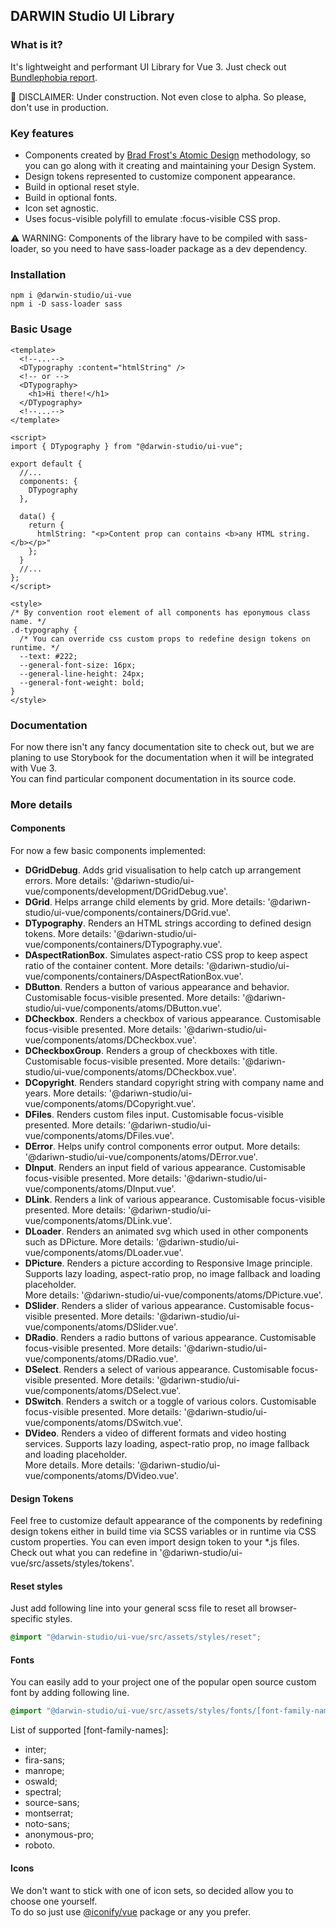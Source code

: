 ## DARWIN Studio UI Library

### What is it?

It's lightweight and performant UI Library for Vue 3.
Just check out [Bundlephobia report](https://bundlephobia.com/result?p=@darwin-studio/ui-vue).

🚧 DISCLAIMER: Under construction. Not even close to alpha. So please, don't use in production.

### Key features

- Components created by [Brad Frost's Atomic Design](https://atomicdesign.bradfrost.com/) methodology, so you can go along with it creating and maintaining your Design System.
- Design tokens represented to customize component appearance.
- Build in optional reset style.
- Build in optional fonts.
- Icon set agnostic.
- Uses focus-visible polyfill to emulate :focus-visible CSS prop.

⚠ WARNING: Components of the library have to be compiled with sass-loader, so you need to have sass-loader package as a dev dependency.

### Installation

```shell script
npm i @darwin-studio/ui-vue
npm i -D sass-loader sass
```

### Basic Usage

```vue
<template>
  <!--...-->
  <DTypography :content="htmlString" />
  <!-- or -->
  <DTypography>
    <h1>Hi there!</h1>
  </DTypography>
  <!--...-->
</template>

<script>
import { DTypography } from "@darwin-studio/ui-vue";

export default {
  //...
  components: {
    DTypography
  },

  data() {
    return {
      htmlString: "<p>Content prop can contains <b>any HTML string.</b></p>"
    };
  }
  //...
};
</script>

<style>
/* By convention root element of all components has eponymous class name. */
.d-typography {
  /* You can override css custom props to redefine design tokens on runtime. */
  --text: #222;
  --general-font-size: 16px;
  --general-line-height: 24px;
  --general-font-weight: bold;
}
</style>
```

### Documentation

For now there isn't any fancy documentation site to check out,
but we are planing to use Storybook for the documentation when it will be integrated with Vue 3.  
You can find particular component documentation in its source code.

### More details

#### Components

For now a few basic components implemented:

- **DGridDebug**. Adds grid visualisation to help catch up arrangement errors.
  More details: '@dariwn-studio/ui-vue/components/development/DGridDebug.vue'.
- **DGrid**. Helps arrange child elements by grid.
  More details: '@dariwn-studio/ui-vue/components/containers/DGrid.vue'.
- **DTypography**. Renders an HTML strings according to defined design tokens.
  More details: '@dariwn-studio/ui-vue/components/containers/DTypography.vue'.
- **DAspectRationBox**. Simulates aspect-ratio CSS prop to keep aspect ratio of the container content.
  More details: '@dariwn-studio/ui-vue/components/containers/DAspectRationBox.vue'.
- **DButton**. Renders a button of various appearance and behavior.
  Customisable focus-visible presented. More details: '@dariwn-studio/ui-vue/components/atoms/DButton.vue'.
- **DCheckbox**. Renders a checkbox of various appearance.
  Customisable focus-visible presented. More details: '@dariwn-studio/ui-vue/components/atoms/DCheckbox.vue'.
- **DCheckboxGroup**. Renders a group of checkboxes with title.
  Customisable focus-visible presented. More details: '@dariwn-studio/ui-vue/components/atoms/DCheckbox.vue'.
- **DCopyright**. Renders standard copyright string with company name and years.
  More details: '@dariwn-studio/ui-vue/components/atoms/DCopyright.vue'.
- **DFiles**. Renders custom files input.
  Customisable focus-visible presented. More details: '@dariwn-studio/ui-vue/components/atoms/DFiles.vue'.
- **DError**. Helps unify control components error output.
  More details: '@dariwn-studio/ui-vue/components/atoms/DError.vue'.
- **DInput**. Renders an input field of various appearance.
  Customisable focus-visible presented. More details: '@dariwn-studio/ui-vue/components/atoms/DInput.vue'.
- **DLink**. Renders a link of various appearance.
  Customisable focus-visible presented. More details: '@dariwn-studio/ui-vue/components/atoms/DLink.vue'.
- **DLoader**. Renders an animated svg which used in other components such as DPicture.
  More details: '@dariwn-studio/ui-vue/components/atoms/DLoader.vue'.
- **DPicture**. Renders a picture according to Responsive Image principle.
  Supports lazy loading, aspect-ratio prop, no image fallback and loading placeholder.  
  More details: '@dariwn-studio/ui-vue/components/atoms/DPicture.vue'.
- **DSlider**. Renders a slider of various appearance.
  Customisable focus-visible presented. More details: '@dariwn-studio/ui-vue/components/atoms/DSlider.vue'.
- **DRadio**. Renders a radio buttons of various appearance.
  Customisable focus-visible presented. More details: '@dariwn-studio/ui-vue/components/atoms/DRadio.vue'.
- **DSelect**. Renders a select of various appearance.
  Customisable focus-visible presented. More details: '@dariwn-studio/ui-vue/components/atoms/DSelect.vue'.
- **DSwitch**. Renders a switch or a toggle of various colors.
  Customisable focus-visible presented. More details: '@dariwn-studio/ui-vue/components/atoms/DSwitch.vue'.
- **DVideo**. Renders a video of different formats and video hosting services.
  Supports lazy loading, aspect-ratio prop, no image fallback and loading placeholder.  
  More details. More details: '@dariwn-studio/ui-vue/components/atoms/DVideo.vue'.

#### Design Tokens

Feel free to customize default appearance of the components by
redefining design tokens either in build time via SCSS variables or
in runtime via CSS custom properties.
You can even import design token to your \*.js files.
Check out what you can redefine in '@dariwn-studio/ui-vue/src/assets/styles/tokens'.

#### Reset styles

Just add following line into your general scss file to reset all browser-specific styles.

```scss
@import "@darwin-studio/ui-vue/src/assets/styles/reset";
```

#### Fonts

You can easily add to your project one of the popular open source custom font by adding following line.

```scss
@import "@darwin-studio/ui-vue/src/assets/styles/fonts/[font-family-name]";
```

List of supported [font-family-names]:

- inter;
- fira-sans;
- manrope;
- oswald;
- spectral;
- source-sans;
- montserrat;
- noto-sans;
- anonymous-pro;
- roboto.

#### Icons

We don't want to stick with one of icon sets, so decided allow you to choose one yourself.  
To do so just use [@iconify/vue](https://docs.iconify.design/implementations/vue/) package or any you prefer.
